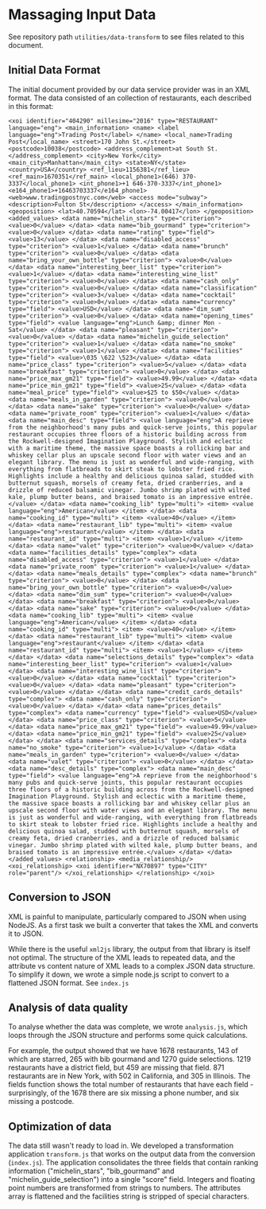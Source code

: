 # Massaging Input Data

See repository path `utilities/data-transform` to see files related to this document.

## Initial Data Format

The initial document provided by our data service provider was in an XML format. The data consisted of an collection of restaurants, each described in this format:

```
<xoi identifier="404290" millesime="2016" type="RESTAURANT" language="eng"> <main_information> <name> <label language="eng">Trading Post</label> </name> <local_name>Trading Post</local_name> <street>170 John St.</street> <postcode>10038</postcode> <address_complement>at South St.</address_complement> <city>New York</city> <main_city>Manhattan</main_city> <state>NY</state> <country>USA</country> <ref_lieu>1156381</ref_lieu> <ref_main>1670351</ref_main> <local_phone1>(646) 370-3337</local_phone1> <int_phone1>+1 646-370-3337</int_phone1> <e164_phone1>+16463703337</e164_phone1> <web>www.tradingpostnyc.com</web> <access mode="subway"> <description>Fulton St</description> </access> </main_information> <geoposition> <lat>40.70594</lat> <lon>-74.00417</lon> </geoposition> <added_values> <data name="michelin_stars" type="criterion"> <value>0</value> </data> <data name="bib_gourmand" type="criterion"> <value>0</value> </data> <data name="rating" type="field"> <value>13</value> </data> <data name="disabled_access" type="criterion"> <value>1</value> </data> <data name="brunch" type="criterion"> <value>0</value> </data> <data name="bring_your_own_bottle" type="criterion"> <value>0</value> </data> <data name="interesting_beer_list" type="criterion"> <value>1</value> </data> <data name="interesting_wine_list" type="criterion"> <value>0</value> </data> <data name="cash_only" type="criterion"> <value>0</value> </data> <data name="classification" type="criterion"> <value>3</value> </data> <data name="cocktail" type="criterion"> <value>0</value> </data> <data name="currency" type="field"> <value>USD</value> </data> <data name="dim_sum" type="criterion"> <value>0</value> </data> <data name="opening_times" type="field"> <value language="eng">Lunch &amp; dinner Mon - Sat</value> </data> <data name="pleasant" type="criterion"> <value>0</value> </data> <data name="michelin_guide_selection" type="criterion"> <value>1</value> </data> <data name="no_smoke" type="criterion"> <value>1</value> </data> <data name="facilities" type="field"> <value>\035 \622 \523</value> </data> <data name="price_class" type="criterion"> <value>5</value> </data> <data name="breakfast" type="criterion"> <value>0</value> </data> <data name="price_max_gm21" type="field"> <value>49.99</value> </data> <data name="price_min_gm21" type="field"> <value>25</value> </data> <data name="meal_price" type="field"> <value>$25 to $50</value> </data> <data name="meals_in_garden" type="criterion"> <value>0</value> </data> <data name="sake" type="criterion"> <value>0</value> </data> <data name="private_room" type="criterion"> <value>1</value> </data> <data name="main_desc" type="field"> <value language="eng">A reprieve from the neighborhood's many pubs and quick-serve joints, this popular restaurant occupies three floors of a historic building across from the Rockwell-designed Imagination Playground. Stylish and eclectic with a maritime theme, the massive space boasts a rollicking bar and whiskey cellar plus an upscale second floor with water views and an elegant library. The menu is just as wonderful and wide-ranging, with everything from flatbreads to skirt steak to lobster fried rice. Highlights include a healthy and delicious quinoa salad, studded with butternut squash, morsels of creamy feta, dried cranberries, and a drizzle of reduced balsamic vinegar. Jumbo shrimp plated with wilted kale, plump butter beans, and braised tomato is an impressive entrée.</value> </data> <data name="cooking_lib" type="multi"> <item> <value language="eng">American</value> </item> </data> <data name="cooking_id" type="multi"> <item> <value>40</value> </item> </data> <data name="restaurant_lib" type="multi"> <item> <value language="eng">restaurant</value> </item> </data> <data name="restaurant_id" type="multi"> <item> <value>1</value> </item> </data> <data name="valet" type="criterion"> <value>0</value> </data> <data name="facilities_details" type="complex"> <data name="disabled_access" type="criterion"> <value>1</value> </data> <data name="private_room" type="criterion"> <value>1</value> </data> </data> <data name="meals_details" type="complex"> <data name="brunch" type="criterion"> <value>0</value> </data> <data name="bring_your_own_bottle" type="criterion"> <value>0</value> </data> <data name="dim_sum" type="criterion"> <value>0</value> </data> <data name="breakfast" type="criterion"> <value>0</value> </data> <data name="sake" type="criterion"> <value>0</value> </data> <data name="cooking_lib" type="multi"> <item> <value language="eng">American</value> </item> </data> <data name="cooking_id" type="multi"> <item> <value>40</value> </item> </data> <data name="restaurant_lib" type="multi"> <item> <value language="eng">restaurant</value> </item> </data> <data name="restaurant_id" type="multi"> <item> <value>1</value> </item> </data> </data> <data name="selections_details" type="complex"> <data name="interesting_beer_list" type="criterion"> <value>1</value> </data> <data name="interesting_wine_list" type="criterion"> <value>0</value> </data> <data name="cocktail" type="criterion"> <value>0</value> </data> <data name="pleasant" type="criterion"> <value>0</value> </data> </data> <data name="credit_cards_details" type="complex"> <data name="cash_only" type="criterion"> <value>0</value> </data> </data> <data name="prices_details" type="complex"> <data name="currency" type="field"> <value>USD</value> </data> <data name="price_class" type="criterion"> <value>5</value> </data> <data name="price_max_gm21" type="field"> <value>49.99</value> </data> <data name="price_min_gm21" type="field"> <value>25</value> </data> </data> <data name="services_details" type="complex"> <data name="no_smoke" type="criterion"> <value>1</value> </data> <data name="meals_in_garden" type="criterion"> <value>0</value> </data> <data name="valet" type="criterion"> <value>0</value> </data> </data> <data name="desc_details" type="complex"> <data name="main_desc" type="field"> <value language="eng">A reprieve from the neighborhood's many pubs and quick-serve joints, this popular restaurant occupies three floors of a historic building across from the Rockwell-designed Imagination Playground. Stylish and eclectic with a maritime theme, the massive space boasts a rollicking bar and whiskey cellar plus an upscale second floor with water views and an elegant library. The menu is just as wonderful and wide-ranging, with everything from flatbreads to skirt steak to lobster fried rice. Highlights include a healthy and delicious quinoa salad, studded with butternut squash, morsels of creamy feta, dried cranberries, and a drizzle of reduced balsamic vinegar. Jumbo shrimp plated with wilted kale, plump butter beans, and braised tomato is an impressive entrée.</value> </data> </data> </added_values> <relationship> <media_relationship/> <xoi_relationship> <xoi identifier="NX70897" type="CITY" role="parent"/> </xoi_relationship> </relationship> </xoi>
```

## Conversion to JSON

XML is painful to manipulate, particularly compared to JSON when using NodeJS. As a first task we built a converter that takes the XML and converts it to JSON.

While there is the useful `xml2js` library, the output from that library is itself not optimal. The structure of the XML leads to repeated data, and the attribute vs content nature of XML leads to a complex JSON data structure. To simplify it down, we wrote a simple node.js script to convert to a flattened JSON format. See `index.js`

## Analysis of data quality

To analyse whether the data was complete, we wrote `analysis.js`, which loops through the JSON structure and performs some quick calculations. 

For example, the output showed that we have 1678 restaurants, 143 of which are starred, 265 with bib gourmand and 1270 guide selections. 1219 restaurants have a district field, but 459 are missing that field. 871 restaurants are in New York, with 502  in California, and 305 in Illinois. The fields function shows the total number of restaurants that have each field - surprisingly, of the 1678 there are six missing a phone number, and six missing a postcode. 

## Optimization of data

The data still wasn't ready to load in. We developed a transformation application `transform.js` that works on the output data from the conversion \(`index.js`\). The application consolidates the three fields that contain ranking information \("michelin\_stars", "bib\_gourmand" and "michelin\_guide\_selection"\) into a single "score" field. Integers and floating point numbers are transformed from strings to numbers. The attributes array is flattened and the facilities string is stripped of special characters.  

